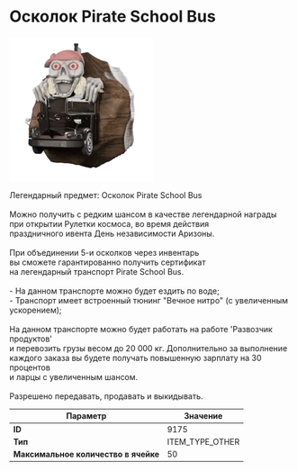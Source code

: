 # Осколок Pirate School Bus

![Item Image](../img/9175.webp?raw=true)

Легендарный предмет: Осколок Pirate School Bus<br><br>Можно получить с редким шансом в качестве легендарной награды<br>при открытии Рулетки космоса, во время действия<br>праздничного ивента День независимости Аризоны.<br><br>При объединении 5-и осколков через инвентарь<br>вы сможете гарантированно получить сертификат<br>на легендарный транспорт Pirate School Bus.<br><br>- На данном транспорте можно будет ездить по воде;<br>- Транспорт имеет встроенный тюнинг "Вечное нитро" (с увеличенным ускорением);<br><br>На данном транспорте можно будет работать на работе 'Развозчик продуктов'<br>и перевозить грузы весом до 20 000 кг. Дополнительно за выполнение<br>каждого заказа вы будете получать повышенную зарплату на 30 процентов<br>и ларцы с увеличенным шансом.<br><br>Разрешено передавать, продавать и выкидывать.


| Параметр | Значение |
|----------|----------|
| **ID** | 9175 |
| **Тип** | ITEM_TYPE_OTHER |
| **Максимальное количество в ячейке** | 50 |

